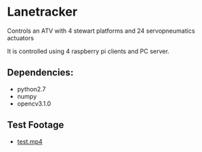 # Lanetracker

Controls an ATV with 4 stewart platforms and 24 servopneumatics actuators

It is controlled using 4 raspberry pi clients and PC server.

## Dependencies:  
- python2.7
- numpy
- opencv3.1.0

## Test Footage
- [test.mp4](https://drive.google.com/file/d/0B75b5hNZE7szZlJTZ09MZG9JT0E/view?usp=sharing)
